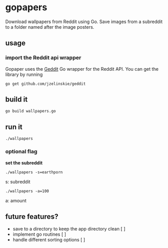 # gopapers
Download wallpapers from Reddit using Go.
Save images from a subreddit to a folder named after the image posters.

## usage

### import the Reddit api wrapper
Gopaper uses the [Geddit](https://github.com/jzelinskie/geddit) Go wrapper for the Reddit API. You can get the library by running

 `go get github.com/jzelinskie/geddit`

## build it

 `go build wallpapers.go`

## run it

 `./wallpapers`

### optional flag

**set the subreddit**

 `./wallpapers -s=earthporn`

 s: subreddit

 `./wallpapers -a=100`

a: amount

## future features?
 * save to a directory to keep the app directory clean [ ]
 * implement go routines [ ]
 * handle different sorting options [ ]
